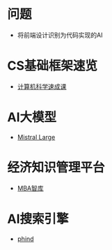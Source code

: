 # 问题
- 将前端设计识别为代码实现的AI

# CS基础框架速览
- [计算机科学速成课](https://www.bilibili.com/video/BV1EW411u7th/?p=2&vd_source=38c24825cb354edcd96b5bd3f802c9a1)

# AI大模型
- [Mistral Large](https://poe.com/Mistral-Large)

# 经济知识管理平台
- [MBA智库](https://www.mbalib.com)

# AI搜索引擎
- [phind](https://www.phind.com/search?cache=ku51fpcreid7649w3wb6h22m)